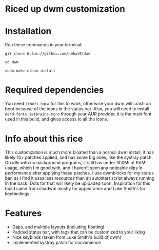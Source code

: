 # Riced up dwm customization

# Installation
Run these commands in your terminal:

`git clone https://github.com/nbhat0/dwm`

`cd dwm`

`sudo make clean install`

# Required dependencies
You need `libxft-bgra` for this to work, otherwise your dwm will crash on boot because of the icons in the status bar. Also, you will
need to install `nerd-fonts-jetbrains-mono` through your AUR provider, it is the main font used in this build, and gives access to all 
the icons. 

# Info about this rice
This customization is much more bloated than a normal dwm install, it has likely 10+ patches applied, and has some big ones, like the
systray patch. On idle with no background programs, it still has under 300Mi of RAM usage, which I'm good with, and I haven't seen any noticable dips in performance after applying these patches. I use dwmblocks for my status bar, as I find it uses less resources than an autostart script always running in the back. Dots for that will likely be uploaded soon. Inspiration for this build came from chadwm mostly for appearance and Luke Smith's for keybindings. 

# Features
* Gaps, and multiple layouts (including floating)
* Padded status bar, with tags that can be customized to your liking
* Nice keybinds (taken from Luke Smith's build of dwm)
* Implemented systray patch for convenience
